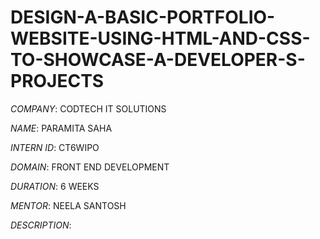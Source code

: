 # DESIGN-A-BASIC-PORTFOLIO-WEBSITE-USING-HTML-AND-CSS-TO-SHOWCASE-A-DEVELOPER-S-PROJECTS

*COMPANY*: CODTECH IT SOLUTIONS

*NAME*: PARAMITA SAHA

*INTERN ID*: CT6WIPO

*DOMAIN*: FRONT END DEVELOPMENT

*DURATION*: 6 WEEKS

*MENTOR*: NEELA SANTOSH

*DESCRIPTION*:
